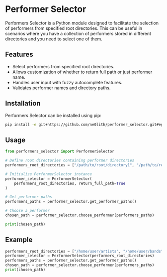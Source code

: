 # Performer Selector

Performers Selector is a Python module designed to facilitate the selection of performers from specified root directories. This can be useful in scenarios where you have a collection of performers stored in different directories and you need to select one of them.

## Features

- Select performers from specified root directories.
- Allows customization of whether to return full path or just performer name.
- Handles user input with fuzzy autocomplete features.
- Validates performer names and directory paths.

## Installation

Performers Selector can be installed using pip:

```bash
pip install -e git+https://github.com/ne0lith/performer_selector.git#egg=performer_selector
```

## Usage

```python
from performers_selector import PerformerSelector

# Define root directories containing performer directories
performers_root_directories = ["/path/to/root/directory1", "/path/to/root/directory2"]

# Initialize PerformerSelector instance
performer_selector = PerformerSelector(
    performers_root_directories, return_full_path=True
)

# Get performer paths
performers_paths = performer_selector.get_performer_paths()

# Choose a performer
chosen_path = performer_selector.choose_performer(performers_paths)

print(chosen_path)
```

## Example

```python
performers_root_directories = ["/home/user/artists", "/home/user/bands"]
performer_selector = PerformerSelector(performers_root_directories)
performers_paths = performer_selector.get_performer_paths()
chosen_path = performer_selector.choose_performer(performers_paths)
print(chosen_path)
```
